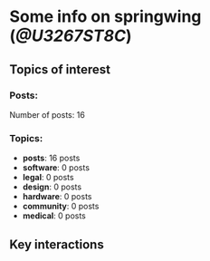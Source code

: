 # Some info on springwing (_@U3267ST8C_)


## Topics of interest

### Posts: 

Number of posts: 16

### Topics:

* __posts__: 16 posts
* __software__: 0 posts
* __legal__: 0 posts
* __design__: 0 posts
* __hardware__: 0 posts
* __community__: 0 posts
* __medical__: 0 posts

## Key interactions 

